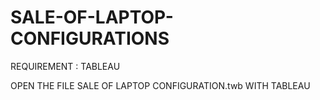 # SALE-OF-LAPTOP-CONFIGURATIONS
REQUIREMENT : TABLEAU

OPEN THE FILE SALE OF LAPTOP CONFIGURATION.twb WITH TABLEAU 

